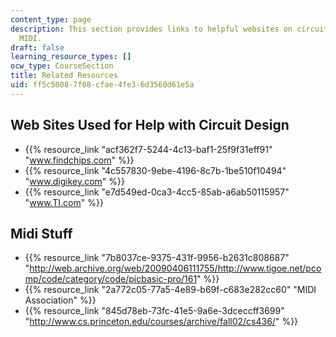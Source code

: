 ```yaml
---
content_type: page
description: This section provides links to helpful websites on circuit design and
  MIDI.
draft: false
learning_resource_types: []
ocw_type: CourseSection
title: Related Resources
uid: ff5c5008-7f08-cfae-4fe3-6d3560d61e5a
---
```

## Web Sites Used for Help with Circuit Design

- {{% resource_link "acf362f7-5244-4c13-baf1-25f9f31eff91" "www.findchips.com" %}}
- {{% resource_link "4c557830-9ebe-4196-8c7b-1be510f10494" "www.digikey.com" %}}
- {{% resource_link "e7d549ed-0ca3-4cc5-85ab-a6ab50115957" "www.TI.com" %}}

## Midi Stuff

- {{% resource_link "7b8037ce-9375-431f-9956-b2631c808687" "http://web.archive.org/web/20090406111755/http://www.tigoe.net/pcomp/code/category/code/picbasic-pro/161" %}}
- {{% resource_link "2a772c05-77a5-4e89-b69f-c683e282cc60" "MIDI Association" %}}
- {{% resource_link "845d78eb-73fc-41e5-9a6e-3dceccff3699" "http://www.cs.princeton.edu/courses/archive/fall02/cs436/" %}}